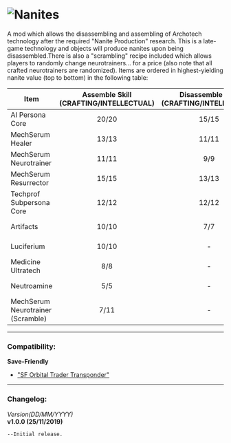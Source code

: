 ![Nanites](https://i.imgur.com/mqmV1Ub.png)  
========
A mod which allows the disassembling and assembling of Archotech technology after the required "Nanite Production" research. This is a late-game technology and objects will produce nanites upon being disassembled.There is also a "scrambling" recipe included which allows players to randomly change neurotrainers... for a price (also note that all crafted neurotrainers are randomized). Items are ordered in highest-yielding nanite value (top to bottom) in the following table:

| **Item** | **Assemble Skill** (CRAFTING/INTELLECTUAL)| **Disassemble Skill** (CRAFTING/INTELLECTUAL) | **Tech Required** | **Production Bench**  |
| ------------- | :-------------: | :-------------: | :-------------: | :-------------: |
| AI Persona Core  | 20/20  | 15/15  | Nanite Production | Fabrication Bench |
| MechSerum Healer  | 13/13  | 11/11  | Nanite Production  | Fabrication Bench |
| MechSerum Neurotrainer  | 11/11  | 9/9  | Nanite Production  | Fabrication Bench |
| MechSerum Resurrector  | 15/15  | 13/13  | Nanite Production  | Fabrication Bench |
| Techprof Subpersona Core  | 12/12  | 12/12  | Nanite Production  | Fabrication Bench |
| Artifacts  | 10/10  | 7/7  | Nanite Production  | Fabrication Bench |
| Luciferium  | 10/10  | -  | Nanite Production  | Drug Lab |
| Medicine Ultratech  | 8/8  | -  | Nanite Production  | Drug Lab |
| Neutroamine  | 5/5  | -  | Medicine Production  | Drug Lab |
| MechSerum Neurotrainer (Scramble) | 7/11  | -  | Nanite Production  | Fabrication Bench |

---------------------------------------------
### Compatibility:
**Save-Friendly**
- ["SF Orbital Trader Transponder"](https://steamcommunity.com/sharedfiles/filedetails/?id=1301120711)

----------------------------------
### Changelog:
_Version(DD/MM/YYYY)_  
**v1.0.0 (25/11/2019)**
```
--Initial release.
```
